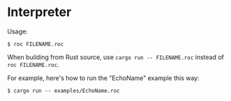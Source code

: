# Interpreter

Usage:

```
$ roc FILENAME.roc
```

When building from Rust source, use `cargo run -- FILENAME.roc` instead of `roc FILENAME.roc`.

For example, here's how to run the "EchoName" example this way:

```
$ cargo run -- examples/EchoName.roc
```

